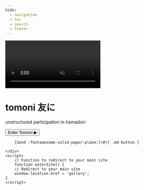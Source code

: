 ```yaml
---
hide:
  - navigation
  - toc
  - search
  - footer
---
```


<!DOCTYPE html>
<html lang="en">
<head>
<meta charset="UTF-8">
<meta name="viewport" content="width=device-width, initial-scale=1.0">
<title>tomoni</title>
</head>
<body>
	<!-- HTML5 Video Element -->
	<video autoplay muted loop id="video-background">
		<source src="images/tomoni.mp4" type="video/mp4">
		Your browser does not support the video tag.
	</video>  
	<!-- Content to overlay on top of the video -->
	<div class="content">
		<h1 class="title-font">tomoni 友に</h1>
		<p>unstructured participation in hamadori</p>
		<button class="button" onclick="enterSite()">Enter Tomoni ▶︎</button>

		[Send :fontawesome-solid-paper-plane:](#){ .md-button }
		
	</div>
	<script>
		// Function to redirect to your main site
		function enterSite() {
		// Redirect to your main site
		window.location.href = 'gallery';
	}
	</script>

</body>
</html>
